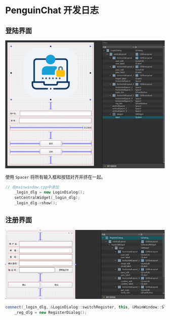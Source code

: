 # PenguinChat 开发日志

## 登陆界面

![image-20250221124831416](https://raw.githubusercontent.com/Penguin-SAMA/PicGo/main/image-20250221124831416.png)

使用 `Spacer` 将所有输入框和按钮对齐并挤在一起。

`````c++
// 在mainwindow.cpp中添加
	_login_dlg = new LoginDialog();
    setCentralWidget(_login_dlg);
    _login_dlg->show();
`````

## 注册界面

![image-20250221125212676](https://raw.githubusercontent.com/Penguin-SAMA/PicGo/main/image-20250221125212676.png)

```c++
connect(_login_dlg, &LoginDialog::switchRegister, this, &MainWindow::SlotSwitchReg);
    _reg_dlg = new RegisterDialog();
```